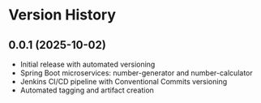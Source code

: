 # Version History

## 0.0.1 (2025-10-02)
- Initial release with automated versioning
- Spring Boot microservices: number-generator and number-calculator
- Jenkins CI/CD pipeline with Conventional Commits versioning
- Automated tagging and artifact creation
